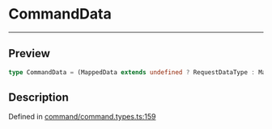 
      
# CommandData

<div class="api-docs__separator" data-reactroot="">

---

</div><div class="api-docs__section">

## Preview

</div><div class="api-docs__preview type single">

```ts
type CommandData = (MappedData extends undefined ? RequestDataType : MappedData) | NegativeTypes;
```

</div><div class="api-docs__section">

## Description

</div><div class="api-docs__description"><span class="api-docs__do-not-parse">



</span></div><div class="api-docs__definition">

Defined in [command/command.types.ts:159](https://github.com/BetterTyped/hyper-fetch/blob/1a97772c/packages/core/src/command/command.types.ts#L159)

</div>